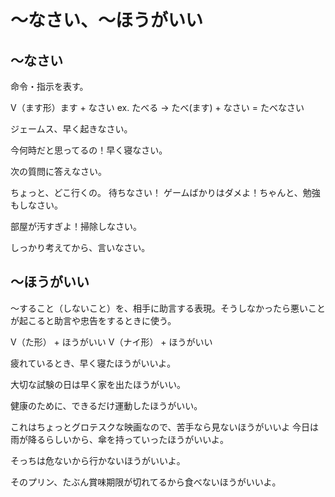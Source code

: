 # 〜なさい、〜ほうがいい

## 〜なさい
命令・指示を表す。

V（ます形）ます + なさい ex. たべる → たべ(ます) + なさい = たべなさい

ジェームス、早く起きなさい。

今何時だと思ってるの！早く寝なさい。

次の質問に答えなさい。

ちょっと、どこ行くの。
待ちなさい！
ゲームばかりはダメよ！ちゃんと、勉強もしなさい。

部屋が汚すぎよ！掃除しなさい。

しっかり考えてから、言いなさい。

## 〜ほうがいい
〜すること（しないこと）を、相手に助言する表現。そうしなかったら悪いことが起こると助言や忠告をするときに使う。

V（た形） + ほうがいい V（ナイ形） + ほうがいい

疲れているとき、早く寝たほうがいいよ。

大切な試験の日は早く家を出たほうがいい。

健康のために、できるだけ運動したほうがいい。

これはちょっとグロテスクな映画なので、苦手なら見ないほうがいいよ
今日は雨が降るらしいから、傘を持っていったほうがいいよ。

そっちは危ないから行かないほうがいいよ。

そのプリン、たぶん賞味期限が切れてるから食べないほうがいいよ。
